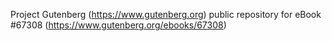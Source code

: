 Project Gutenberg (https://www.gutenberg.org) public repository for
eBook #67308 (https://www.gutenberg.org/ebooks/67308)
